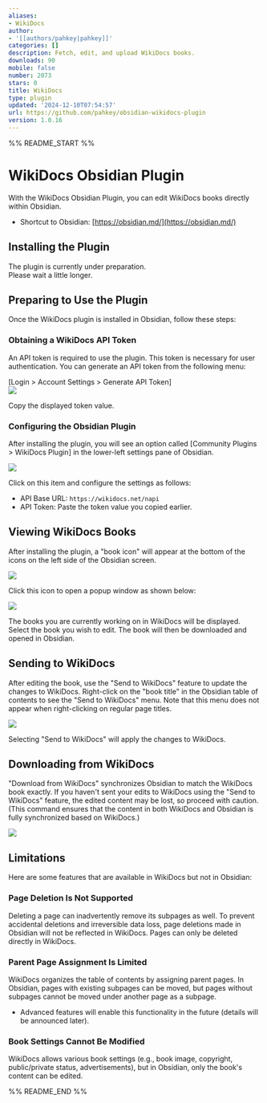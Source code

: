 ```yaml
---
aliases:
- WikiDocs
author:
- '[[authors/pahkey|pahkey]]'
categories: []
description: Fetch, edit, and upload WikiDocs books.
downloads: 90
mobile: false
number: 2073
stars: 0
title: WikiDocs
type: plugin
updated: '2024-12-10T07:54:57'
url: https://github.com/pahkey/obsidian-wikidocs-plugin
version: 1.0.16
---
```


%% README_START %%

# WikiDocs Obsidian Plugin

With the WikiDocs Obsidian Plugin, you can edit WikiDocs books directly within Obsidian.  

* Shortcut to Obsidian: [https://obsidian.md/](https://obsidian.md/)  


## Installing the Plugin  

The plugin is currently under preparation.  
Please wait a little longer.  


## Preparing to Use the Plugin  

Once the WikiDocs plugin is installed in Obsidian, follow these steps:  

### Obtaining a WikiDocs API Token  

An API token is required to use the plugin. This token is necessary for user authentication. You can generate an API token from the following menu:  

[Login > Account Settings > Generate API Token]  
![](https://wikidocs.net/images/page/267526/iShot_2024-11-28_15.42.32.png)  

Copy the displayed token value.  

### Configuring the Obsidian Plugin  

After installing the plugin, you will see an option called [Community Plugins > WikiDocs Plugin] in the lower-left settings pane of Obsidian.  

![](https://wikidocs.net/images/page/267526/iShot_2024-11-28_15.49.11.png)  

Click on this item and configure the settings as follows:  

- API Base URL: `https://wikidocs.net/napi`  
- API Token: Paste the token value you copied earlier.  


## Viewing WikiDocs Books  

After installing the plugin, a "book icon" will appear at the bottom of the icons on the left side of the Obsidian screen.  

![](https://wikidocs.net/images/page/267526/Pasted%20image%2020241128155407.png)  

Click this icon to open a popup window as shown below:  

![](https://wikidocs.net/images/page/267526/Pasted%20image%2020241128155553.png)  

The books you are currently working on in WikiDocs will be displayed. Select the book you wish to edit. The book will then be downloaded and opened in Obsidian.  

## Sending to WikiDocs  

After editing the book, use the "Send to WikiDocs" feature to update the changes to WikiDocs. Right-click on the "book title" in the Obsidian table of contents to see the "Send to WikiDocs" menu. Note that this menu does not appear when right-clicking on regular page titles.  

![](https://wikidocs.net/images/page/267526/Pasted%20image%2020241128160546.png)  

Selecting "Send to WikiDocs" will apply the changes to WikiDocs.  

## Downloading from WikiDocs  

"Download from WikiDocs" synchronizes Obsidian to match the WikiDocs book exactly. If you haven't sent your edits to WikiDocs using the "Send to WikiDocs" feature, the edited content may be lost, so proceed with caution. (This command ensures that the content in both WikiDocs and Obsidian is fully synchronized based on WikiDocs.)  

![](https://wikidocs.net/images/page/267526/Pasted%20image%2020241128160749.png)  


## Limitations  

Here are some features that are available in WikiDocs but not in Obsidian:  

### Page Deletion Is Not Supported  

Deleting a page can inadvertently remove its subpages as well. To prevent accidental deletions and irreversible data loss, page deletions made in Obsidian will not be reflected in WikiDocs. Pages can only be deleted directly in WikiDocs.  

### Parent Page Assignment Is Limited  

WikiDocs organizes the table of contents by assigning parent pages. In Obsidian, pages with existing subpages can be moved, but pages without subpages cannot be moved under another page as a subpage.  

* Advanced features will enable this functionality in the future (details will be announced later).  

### Book Settings Cannot Be Modified  

WikiDocs allows various book settings (e.g., book image, copyright, public/private status, advertisements), but in Obsidian, only the book's content can be edited.  



%% README_END %%